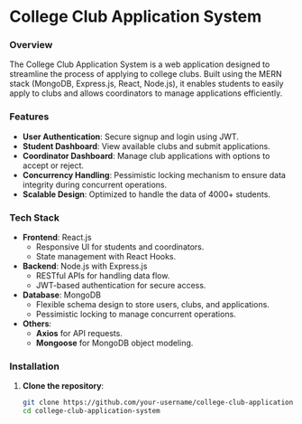 # **College Club Application System**

### **Overview**
The College Club Application System is a web application designed to streamline the process of applying to college clubs. Built using the MERN stack (MongoDB, Express.js, React, Node.js), it enables students to easily apply to clubs and allows coordinators to manage applications efficiently.

### **Features**
- **User Authentication**: Secure signup and login using JWT.
- **Student Dashboard**: View available clubs and submit applications.
- **Coordinator Dashboard**: Manage club applications with options to accept or reject.
- **Concurrency Handling**: Pessimistic locking mechanism to ensure data integrity during concurrent operations.
- **Scalable Design**: Optimized to handle the data of 4000+ students.

### **Tech Stack**
- **Frontend**: React.js
  - Responsive UI for students and coordinators.
  - State management with React Hooks.
- **Backend**: Node.js with Express.js
  - RESTful APIs for handling data flow.
  - JWT-based authentication for secure access.
- **Database**: MongoDB
  - Flexible schema design to store users, clubs, and applications.
  - Pessimistic locking to manage concurrent operations.
- **Others**:
  - **Axios** for API requests.
  - **Mongoose** for MongoDB object modeling.

### **Installation**

1. **Clone the repository**:
   ```bash
   git clone https://github.com/your-username/college-club-application-system.git
   cd college-club-application-system
